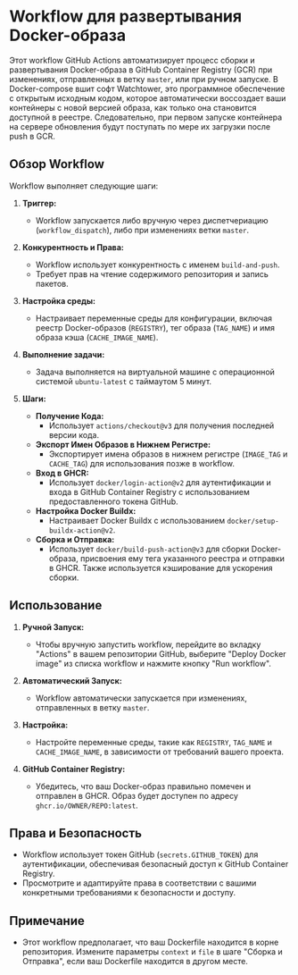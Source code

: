 # Workflow для развертывания Docker-образа

Этот workflow GitHub Actions автоматизирует процесс сборки и развертывания Docker-образа в GitHub Container Registry (GCR) при изменениях, отправленных в ветку `master`, или при ручном запуске. В Docker-compose вшит софт Watchtower, это программное обеспечение с открытым исходным кодом, которое автоматически воссоздает ваши контейнеры с новой версией образа, как только она становится доступной в реестре. Следовательно, при первом запуске контейнера на сервере обновления будут поступать по мере их загрузки после push в GCR.

## Обзор Workflow

Workflow выполняет следующие шаги:

1. **Триггер:**
   - Workflow запускается либо вручную через диспетчериацию (`workflow_dispatch`), либо при изменениях ветки `master`.

2. **Конкурентность и Права:**
   - Workflow использует конкурентность с именем `build-and-push`.
   - Требует прав на чтение содержимого репозитория и запись пакетов.

3. **Настройка среды:**
   - Настраивает переменные среды для конфигурации, включая реестр Docker-образов (`REGISTRY`), тег образа (`TAG_NAME`) и имя образа кэша (`CACHE_IMAGE_NAME`).

4. **Выполнение задачи:**
   - Задача выполняется на виртуальной машине с операционной системой `ubuntu-latest` с таймаутом 5 минут.

5. **Шаги:**
   - **Получение Кода:**
     - Использует `actions/checkout@v3` для получения последней версии кода.
   - **Экспорт Имен Образов в Нижнем Регистре:**
     - Экспортирует имена образов в нижнем регистре (`IMAGE_TAG` и `CACHE_TAG`) для использования позже в workflow.
   - **Вход в GHCR:**
     - Использует `docker/login-action@v2` для аутентификации и входа в GitHub Container Registry с использованием предоставленного токена GitHub.
   - **Настройка Docker Buildx:**
     - Настраивает Docker Buildx с использованием `docker/setup-buildx-action@v2`.
   - **Сборка и Отправка:**
     - Использует `docker/build-push-action@v3` для сборки Docker-образа, присвоения ему тега указанного реестра и отправки в GHCR. Также используется кэширование для ускорения сборки.

## Использование

1. **Ручной Запуск:**
   - Чтобы вручную запустить workflow, перейдите во вкладку "Actions" в вашем репозитории GitHub, выберите "Deploy Docker image" из списка workflow и нажмите кнопку "Run workflow".

2. **Автоматический Запуск:**
   - Workflow автоматически запускается при изменениях, отправленных в ветку `master`.

3. **Настройка:**
   - Настройте переменные среды, такие как `REGISTRY`, `TAG_NAME` и `CACHE_IMAGE_NAME`, в зависимости от требований вашего проекта.

4. **GitHub Container Registry:**
   - Убедитесь, что ваш Docker-образ правильно помечен и отправлен в GHCR. Образ будет доступен по адресу `ghcr.io/OWNER/REPO:latest`.

## Права и Безопасность

- Workflow использует токен GitHub (`secrets.GITHUB_TOKEN`) для аутентификации, обеспечивая безопасный доступ к GitHub Container Registry.
- Просмотрите и адаптируйте права в соответствии с вашими конкретными требованиями к безопасности и доступу.

## Примечание

- Этот workflow предполагает, что ваш Dockerfile находится в корне репозитория. Измените параметры `context` и `file` в шаге "Сборка и Отправка", если ваш Dockerfile находится в другом месте.
